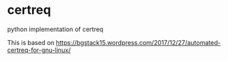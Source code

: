 # certreq
python implementation of certreq

This is based on https://bgstack15.wordpress.com/2017/12/27/automated-certreq-for-gnu-linux/
